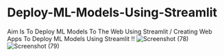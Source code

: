 # Deploy-ML-Models-Using-Streamlit

Aim Is To Deploy ML Models To The Web Using Streamlit / Creating Web Apps To Deploy ML Models Using Streamlit !!
![Screenshot (78)](https://user-images.githubusercontent.com/63577860/120094011-77149180-c13b-11eb-86ec-af553db43f2c.png)
![Screenshot (79)](https://user-images.githubusercontent.com/63577860/120094013-7976eb80-c13b-11eb-818a-02507b1db073.png)

